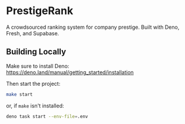 # PrestigeRank

A crowdsourced ranking system for company prestige. Built with Deno, Fresh, and
Supabase.

## Building Locally

Make sure to install Deno: https://deno.land/manual/getting_started/installation

Then start the project:

```bash
make start
```

or, if `make` isn't installed:

```bash
deno task start --env-file=.env
```
